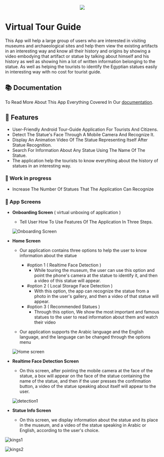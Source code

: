 <p align="center">
<img src="https://user-images.githubusercontent.com/71784734/205997788-44cac26e-b9f0-42e6-8c42-20ea875b0cce.png"/>
</p>

# Virtual Tour Guide

This App will help a large group of users who are interested in visiting museums 
and archaeological sites and help them view the existing artifacts in an interesting 
way and know all their history and origins by showing a video embodying that 
artifact or statue by talking about himself and his history as well as showing him a 
lot of written information belonging to the statue.
As well as helping the tourists to identify the Egyptian statues easily in interesting 
way with no cost for tourist guide.

## 📚 Documentation
To Read More About This App Everything Covered 
In Our [documentation](https://drive.google.com/file/d/1ULFf1eqJcEFW7-EODw0_sv4QY-9esEKy/view?usp=share_link).


## 🦾 Features
- User-Friendly Android Tour-Guide Application For Tourists And Citizens.
- Detect The Statue's Face Through A Mobile Camera And Recognize It.
- Display An Animation Video Of The Statue Representing Itself After Statue Recognition.
- Search For Information About Any Statue Using The Name Of The Statue.
- The application help the tourists to know everything about the history of statues in an interesting way.

### 🚧 Work in progress
- Increase The Number Of Statues That The Application Can Recognize

### 📱 App Screens
 - </B> **Onboarding Screen** ( virtual unboxing of application )
   - Tell User How To Use Features Of The Application In Three Steps.
   
   ![Onboarding Screen](https://user-images.githubusercontent.com/71784734/206780391-312f3e96-4efc-40c7-b2f5-ffa54ee973e9.png)
   
 - </B> **Home Screen**
   - Our application contains three options to help the user to know information about the statue
     - #option 1 </B> ( Realtime Face Detection ) 
       - While touring the museum, the user can use this option and point the phone's camera at the statue to identify it, and then a video of this statue will appear.
     - #option 2 </B> ( Local Storage Face Detection ) 
       - With this option, the app can recognize the statue from a photo in the user's gallery, and then a video of that statue will appear.
     - #option 3 </B> ( Recommended Statues )
       - Through this option, We show the most important and famous statues to the user to read information about them and watch their video
       
   - Our application supports the Arabic language and the English language, and the language can be changed through the options menu
      
   ![Home screen](https://user-images.githubusercontent.com/71784734/206787706-69143be3-8692-4d3c-9ad9-4b0c3fb25f83.png)
- </B> **Realtime Face Detection Screen**
  - On this screen, after pointing the mobile camera at the face of the statue, a box will appear on the face of the statue containing the name of the statue, and then if the user presses the confirmation button, a video of the statue speaking about itself will appear to the user.


  ![detection1](https://user-images.githubusercontent.com/71784734/206791895-ca0e80c9-66da-4331-99cc-10c3ae69c9f1.png)
  
  
- </B> **Statue Info Screen**
  - On this screen, we display information about the statue and its place in the museum, and a video of the statue speaking in Arabic or English, according to the user's choice.

![kings1](https://user-images.githubusercontent.com/71784734/206798147-66ac0002-feb7-4ce0-8817-75560f279cf0.png)


![kings2](https://user-images.githubusercontent.com/71784734/206798164-6296cb4a-f178-4d12-b5db-3b577bd163de.png)

